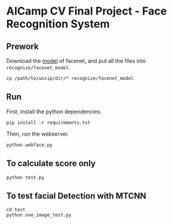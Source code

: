 # AICamp CV Final Project - Face Recognition System

## Prework

Download the [model](https://drive.google.com/open?id=1EXPBSXwTaqrSC0OhUdXNmKSh9qJUQ55-) of facenet, and put all the files into `recognize/facenet_model`.

```
cp /path/to/unzip/dir/* recognize/facenet_model
```

## Run
First, install the python dependencies.

```
pip install -r requirements.txt
```

Then, run the webserver.

```
python webface.py
```

## To calculate score only
```
python test.py
```

## To test facial Detection with MTCNN
```
cd test
python one_image_test.py
```
